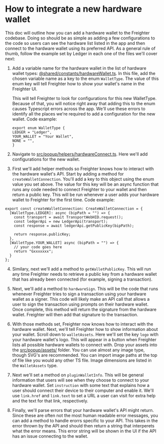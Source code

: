 # How to integrate a new hardware wallet

This doc will outline how you can add a hardware wallet to the Freighter
codebase. Doing so should be as simple as adding a few configurations to the
code so users can see the hardware list listed in the app and then connect to
the hardware wallet using its preferred API. As a general rule of thumb, follow
the example set by Ledger in each one of the files we'll cover next:

1. Add a variable name for the hardware wallet in the list of hardware wallet
   types:
   [@shared/constants/hardwareWallet.ts](@shared/constants/hardwareWallet.ts).
   In this file, add the chosen variable name as a key to the enum `WalletType`.
   The value of this enum key will tell Freighter how to show your wallet's name
   in the Freighter UI.

   This will tell Freighter to look for configurations for this new WalletType.
   Because of that, you will notice right away that adding this to the enum
   causes Typescript errors across the app. We'll use these errors to identify
   all the places we're required to add a configuration for the new wallet. Code
   example:

   ```
   export enum WalletType {
   LEDGER = "Ledger",
   YOUR_WALLET = "Your Wallet",
   NONE = "",
   }
   ```

2. Navigate to
   [src/popup/helpers/hardwareConnect.ts](src/popup/helpers/hardwareConnect.ts).
   Here we'll add configurations for the new wallet.

3. First we'll add helper methods so Freighter knows how to interact with the
   hardware wallet's API. Start by adding a method for `createWalletConnection`.
   You'll add a key to this object using the enum value you set above. The value
   for this key will be an async function that runs any code needed to connect
   Freighter to your wallet and then return a public key. This will be run
   whenever a user adds your hardware wallet to Freighter for the first time.
   Code example:

```
export const createWalletConnection: CreateWalletConnection = {
  [WalletType.LEDGER]: async (bipPath = "") => {
    const transport = await TransportWebHID.request();
    const ledgerApi = new LedgerApi(transport);
    const response = await ledgerApi.getPublicKey(bipPath);

    return response.publicKey;
  },
  [WalletType.YOUR_WALLET] async (bipPath = "") => {
    // your code goes here
    return "Gxxxxxxx";
  }
};
```

4. Similary, next we'll add a method to `getWalletPublicKey`. This will run any
   time Freighter needs to retrieve a public key from a hardware wallet that has
   already been connected (for example, signing a transaction).

5. Next, we'll add a method to `hardwareSign`. This will be the code that runs
   whenever Freighter tries to sign a transaction using your hardware wallet as
   a signer. This code will likely make an API call that allows a user to sign
   the transaction using prompts on their hardware wallet. Once complete, this
   method will return the signature from the hardware wallet. Freighter will
   then add that signature to the transaction.

6. With those methods set, Freighter now knows how to interact with the hardware
   wallet. Next, we'll tell Freighter how to show information about your wallet.
   Scroll down to `walletAssets`. Here we'll set the key `logo` with your
   hardware wallet's logo. This will appear in a button when Freighter lists all
   possible hardware wallets to connect with. Drop your assets into the
   [src/popup/assets/](src/popup/assets/) folder. You can use almost any image
   type, though SVG's are recommended. You can import image paths at the top of
   file like you would any other TS file. Image dimensions are listed in the
   `WalletAssets` type.

7. Next we'll set a method on `pluginWalletInfo`. This will be general
   information that users will see when they choose to connect to your hardware
   wallet. Set `instruction` with some text that explains how a user should
   connect their device to their computer and enable it. We'll use `link.href`
   and `link.text` to set a URL a user can visit for extra help and the text for
   that link, respectively.

8. Finally, we'll parse errors that your hardware wallet's API might return.
   Since these are often not the most human readable error messages, you can add
   a method to handle erorrs specific to your API. This takes in the error
   thrown by the API and should then return a string that interperets what the
   error means. This error string will be shown in the UI if the API has an
   issue connecting to the wallet.
